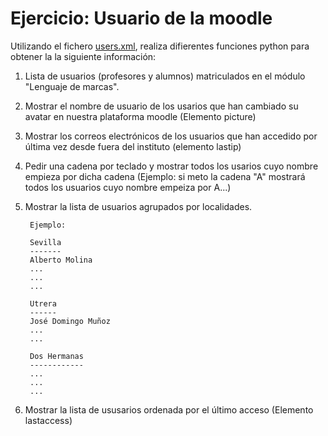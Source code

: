 # Ejercicio: Usuario de la moodle

Utilizando el fichero [users.xml](https://github.com/josedom24/lmgs_doc/raw/master/unidades/u6/doc/users.xml.zip), realiza difierentes funciones python para obtener la  la siguiente información:

1. Lista de usuarios (profesores y alumnos) matriculados en el módulo "Lenguaje de marcas".
2. Mostrar el nombre de usuario de los usarios que han cambiado su avatar en nuestra plataforma moodle (Elemento picture)
3. Mostrar los correos electrónicos de los usuarios que han accedido por última vez desde fuera del instituto (elemento lastip)
4. Pedir una cadena por teclado y mostrar todos los usarios cuyo nombre empieza por dicha cadena (Ejemplo: si meto la cadena "A" mostrará todos los usuarios cuyo nombre empeiza por A...)
5. Mostrar la lista de usuarios agrupados por localidades.

		Ejemplo:		

		Sevilla
		-------
		Alberto Molina
		...
		...
		...		

		Utrera
		------
		José Domingo Muñoz
		...
		...		

		Dos Hermanas
		------------
		...
		...
		...

6. Mostrar la lista de ususarios ordenada por el último acceso (Elemento lastaccess)